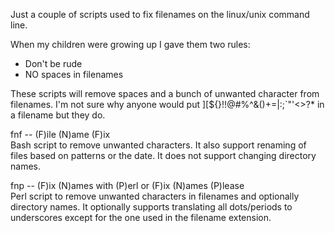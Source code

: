 
Just a couple of scripts used to fix filenames on the linux/unix command line.

When my children were growing up I gave them two rules:
+ Don't be rude
+ NO spaces in filenames

These scripts will remove spaces and a bunch of unwanted character from
filenames.  I'm not sure why anyone would put 
][${}!!@#%^&()+=|:;`"'<>?*  in a filename but they do.


fnf -- (F)ile (N)ame (F)ix  
Bash script to remove unwanted characters.  It also support renaming of files
based on patterns or the date.  It does not support changing directory names. 

fnp -- (F)ix (N)ames with (P)erl or (F)ix (N)ames (P)lease  
Perl script to remove unwanted characters in filenames and optionally directory
names. It optionally supports translating all dots/periods to
underscores except for the one used in the filename extension.


